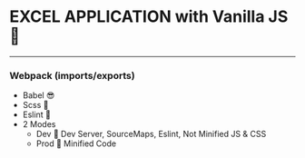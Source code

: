 # EXCEL APPLICATION with Vanilla JS  :badger:
---
### Webpack (imports/exports)
   * Babel :sunglasses:
   * Scss   :clown_face:
   * Eslint :monocle_face:
   * 2 Modes
        - Dev :zany_face:
            Dev Server, SourceMaps, Eslint, Not Minified JS & CSS
        - Prod :money_mouth_face:
            Minified Code
